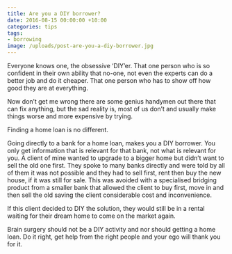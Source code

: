 ```yaml
---
title: Are you a DIY borrower?
date: 2016-08-15 00:00:00 +10:00
categories: tips
tags: 
- borrowing
image: /uploads/post-are-you-a-diy-borrower.jpg
---
```


Everyone knows one, the obsessive ‘DIY’er.  That one person who is so confident in their own ability that no-one, not even the experts can do a better job and do it cheaper.  That one person who has to show off how good they are at everything.

Now don’t get me wrong there are some genius handymen out there that can fix anything, but the sad reality is, most of us don’t and usually make things worse and more expensive by trying.

Finding a home loan is no different.  

Going directly to a bank for a home loan, makes you a DIY borrower.  You only get information that is relevant for that bank, not what is relevant for you.
A client of mine wanted to upgrade to a bigger home but didn’t want to sell the old one first. They spoke to many banks directly and were told by all of them it was not possible and they had to sell first, rent then buy the new house, if it was still for sale.  This was avoided with a specialised bridging product from a smaller bank that allowed the client to buy first, move in and then sell the old saving the client considerable cost and inconvenience.

If this client decided to DIY the solution, they would still be in a rental waiting for their dream home to come on the market again.

Brain surgery should not be a DIY activity and nor should getting a home loan. Do it right, get help from the right people and your ego will thank you for it.
